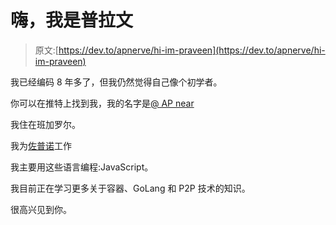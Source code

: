 # 嗨，我是普拉文

> 原文:[https://dev.to/apnerve/hi-im-praveen](https://dev.to/apnerve/hi-im-praveen)

我已经编码 8 年多了，但我仍然觉得自己像个初学者。

你可以在推特上找到我，我的名字是[@ AP near](https://twitter.com/apnerve)

我住在班加罗尔。

我为[佐普诺](https://www.zopnow.com)工作

我主要用这些语言编程:JavaScript。

我目前正在学习更多关于容器、GoLang 和 P2P 技术的知识。

很高兴见到你。